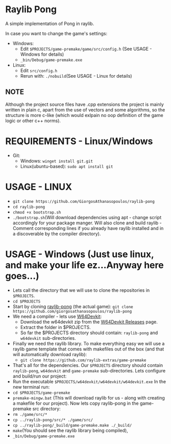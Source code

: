 # Raylib Pong

A simple implementation of Pong in raylib.

In case you want to change the game's settings:
- Windows:
    - Edit ```$PROJECTS/game-premake/game/src/config.h``` (See USAGE - Windows for details)
    - ```_bin/Debug/game-premake.exe``` 
- Linux:
    - Edit ```src/config.h```
    - Rerun with: ```./nobuild```(See USAGE - Linux for details)

## NOTE

Although the project source files have .cpp extensions the project is mainly
written in plain c, apart from the use of vectors and some algorithms,
so the structure is more c-like (which would exlpain no oop definition of the
game logic or other c++ norms).

# REQUIREMENTS - Linux/Windows

- Git:
  - Windows: ```winget install git.git```
  - Linux(ubuntu-based): ```sudo apt install git```

# USAGE - LINUX

- ```git clone https://github.com/GiorgosAthanasopoulos/raylib-pong```
- ```cd raylib-pong```
- ```chmod +x bootstrap.sh```
- ```./bootstrap.sh```(Will download dependencies using apt - change script accordingly for your package manger. Will also clone and build raylib - Comment corresponding lines if you already have raylib installed and in a discoverable by the compiler directory).

# USAGE - Windows (Just use linux, and make your life ez...Anyway here goes...)

- Lets call the directory that we will use to clone the repositories in ```$PROJECTS```.
- ```cd $PROJECTS```
- Start by cloning [raylib-pong](https://github.com/GiorgosAthanasopoulos/raylib-pong) (the actual game): ```git clone https://github.com/giorgosathanasopoulos/raylib-pong```
- We need a compiler - lets use [W64Devkit](https://github.com/skeeto/w64devkit/):
  - Download the w64devkit zip from the [W64Devkit Releases](https://github.com/skeeto/w64devkit/releases) page.
  - Extract the folder in $PROJECTS.
  - So far the $PROJECTS directory should contain: ```raylib-pong``` and ```w64devkit``` sub-directories.
- Finally we need the raylib library. To make everything easy we will use a raylib game template that comes with makefiles out of the box (and that will automatically download raylib):
  - ```git clone https://github.com/raylib-extras/game-premake```
- That's all for the dependencies. Our ```$PROJECTS``` directory should contain ```raylib-pong```, ```w64devkit``` and ```game-premake``` sub-directories.
Lets configure and build/run our project:
-  Run the executable ```$PROJECTS/w64devkit/w64devkit/w64devkit.exe```
In the new terminal run:
- ```cd $PROJECTS/game-premake```
- ```premake-mingw.bat``` (This will download raylib for us - along with creating a makefile for our project).
Now lets copy raylib-pong in the game-premake src directory:
- ```rm ./game/src/*```
- ```cp ../raylib-pong/src/* ./game/src/```
- ```cp ../raylib-pong/_build/game-premake.make ./_build/```
- ```make```(You should see the raylib library being compiled),
- ```_bin/Debug/game-premake.exe```
